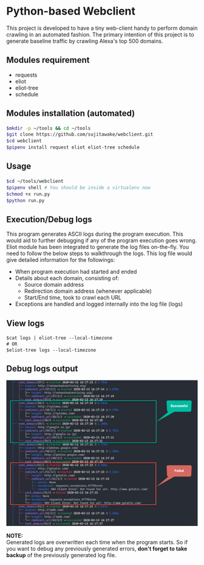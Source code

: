 # Python-based Webclient

This project is developed to have a tiny web-client handy to perform domain crawling in an automated fashion. The primary intention of this project is to generate baseline traffic by crawling Alexa's top 500 domains.

## Modules requirement
* requests
* eliot
* eliot-tree
* schedule

## Modules installation (automated)
```bash
$mkdir -p ~/tools && cd ~/tools
$git clone https://github.com/sujitawake/webclient.git
$cd webclient
$pipenv install request eliot eliot-tree schedule
```

## Usage
```sh
$cd ~/tools/webclient
$pipenv shell # You should be inside a virtualenv now
$chmod +x run.py
$python run.py
```

## Execution/Debug logs

This program generates ASCII logs during the program execution. This would aid to further debugging if any of the program execution goes wrong. Eliot module has been integrated to generate the log files on-the-fly. You need to follow the below steps to walkthrough the logs. This log file would give detailed information for the followings:

* When program execution had started and ended
* Details about each domain, consisting of:
  * Source domain address
  * Redirection domain address (whenever applicable)
  * Start/End time, took to crawl each URL
* Exceptions are handled and logged internally into the log file (logs)

## View logs

```
$cat logs | eliot-tree --local-timezone
# OR
$eliot-tree logs --local-timezone
```

## Debug logs output


![alt text](https://github.com/sujitawake/webclient/blob/master/screen.png "Debug logs screenshot")


**NOTE:**
<br>
Generated logs are overwritten each time when the program starts. So if you want to debug any previously generated errors, **don't forget to take backup** of the previously generated log file.
